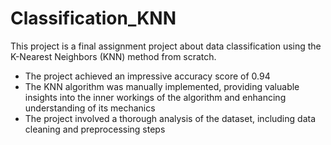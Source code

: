 # Classification_KNN
This project is a final assignment project about data classification using the K-Nearest Neighbors (KNN) method from scratch.
- The project achieved an impressive accuracy score of 0.94
- The KNN algorithm was manually implemented, providing valuable insights into the inner workings of the algorithm and enhancing understanding of its mechanics
- The project involved a thorough analysis of the dataset, including data cleaning and preprocessing steps
